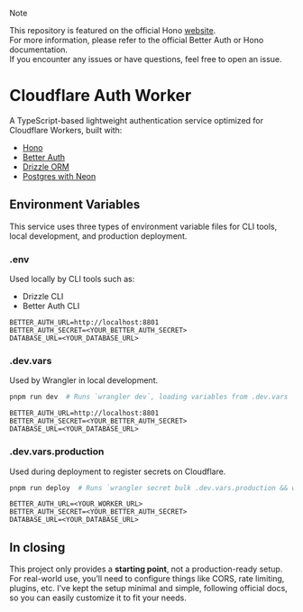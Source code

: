 > [!NOTE]
> This repository is featured on the official Hono [website](https://hono.dev/examples/better-auth-on-cloudflare).  
> For more information, please refer to the official Better Auth or Hono documentation.  
> If you encounter any issues or have questions, feel free to open an issue.

# Cloudflare Auth Worker

A TypeScript-based lightweight authentication service optimized for Cloudflare Workers, built with:

- [Hono](https://hono.dev)
- [Better Auth](https://better-auth.com)
- [Drizzle ORM](https://orm.drizzle.team)
- [Postgres with Neon](https://neon.tech)



## Environment Variables

This service uses three types of environment variable files for CLI tools, local development, and production deployment.

### .env

Used locally by CLI tools such as:

- Drizzle CLI
- Better Auth CLI

```dotenv
BETTER_AUTH_URL=http://localhost:8801
BETTER_AUTH_SECRET=<YOUR_BETTER_AUTH_SECRET>
DATABASE_URL=<YOUR_DATABASE_URL>
```

### .dev.vars

Used by Wrangler in local development.

```bash
pnpm run dev  # Runs `wrangler dev`, loading variables from .dev.vars
```

```dotenv
BETTER_AUTH_URL=http://localhost:8801
BETTER_AUTH_SECRET=<YOUR_BETTER_AUTH_SECRET>
DATABASE_URL=<YOUR_DATABASE_URL>
```

### .dev.vars.production

Used during deployment to register secrets on Cloudflare.

```bash
pnpm run deploy  # Runs `wrangler secret bulk .dev.vars.production && wrangler deploy --minify`
```

```dotenv
BETTER_AUTH_URL=<YOUR_WORKER_URL>
BETTER_AUTH_SECRET=<YOUR_BETTER_AUTH_SECRET>
DATABASE_URL=<YOUR_DATABASE_URL>
```

## In closing

This project only provides a **starting point**, not a production-ready setup. For real-world use, you’ll need to configure things like CORS, rate limiting, plugins, etc. I’ve kept the setup minimal and simple, following official docs, so you can easily customize it to fit your needs.
